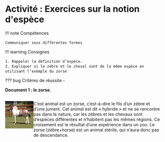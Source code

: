 # Activité : Exercices sur la notion d'espèce

!!! note Compétences

    Communiquer sous différentes formes  

!!! warning Consignes

    1. Rappeler la définition d’espèce.
    2. Expliquer si le zèbre et le cheval sont de la même espèce en utilisant l’exemple du zorse
    
??? bug Critères de réussite
    - 

**Document 1 : le zorse.**


<div markdown style="display:flex; flex-direction:row;">

![](pictures/zorse.png)

<div markdown style="display:flex; flex-direction:column;">

C’est animal est un zorse, c’est-à-dire le fils d’un zèbre et d’une jument. Cet animal est dit « hybride » et ne se rencontre pas dans la nature, car les zèbres et les chevaux sont d’espèces différentes et n’habitent pas les mêmes régions.
Ce croisement est le résultat d’une expérience dans un zoo.
Le zorse (zèbre+horse) est un animal stérile, qui n’aura donc pas de descendance.

</div>
</div>